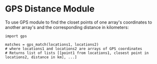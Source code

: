
# GPS Distance Module

To use GPS module to find the closet points of one array's coordinates to another array's and the corresponding distance in kilometers:
```
import gps

matches = gps_match(locations1, locations2)
# where locations1 and locations2 are arrays of GPS coordinates
# Returns list of lists [[point1 from locations1, closest point in locations2, distance in km], ...]
```

